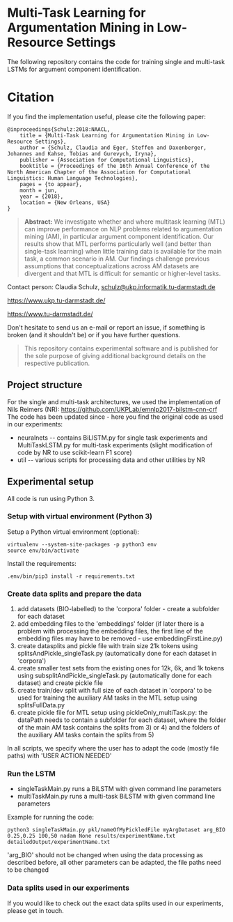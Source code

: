 # Multi-Task Learning for Argumentation Mining in Low-Resource Settings

The following repository contains the code for training single and multi-task LSTMs for argument component identification. 

# Citation 
If you find the implementation useful, please cite the following paper:

```
@inproceedings{Schulz:2018:NAACL,
	title = {Multi-Task Learning for Argumentation Mining in Low-Resource Settings},
	author = {Schulz, Claudia and Eger, Steffen and Daxenberger, Johannes and Kahse, Tobias and Gurevych, Iryna},
	publisher = {Association for Computational Linguistics},
	booktitle = {Proceedings of the 16th Annual Conference of the North American Chapter of the Association for Computational Linguistics: Human Language Technologies},
	pages = {to appear},
	month = jun,
	year = {2018},
	location = {New Orleans, USA}
}
```
> **Abstract:** We investigate whether and where multitask learning (MTL) can improve performance on NLP problems related to argumentation mining (AM), in particular argument component identification. Our results show that MTL performs particularly
well (and better than single-task learning) when little training data is available for the main task, a common scenario in AM. Our findings challenge previous assumptions that conceptualizations across AM datasets are divergent and that MTL is difficult for semantic or higher-level tasks.


Contact person: Claudia Schulz, schulz@ukp.informatik.tu-darmstadt.de

https://www.ukp.tu-darmstadt.de/

https://www.tu-darmstadt.de/


Don't hesitate to send us an e-mail or report an issue, if something is broken (and it shouldn't be) or if you have further questions.

> This repository contains experimental software and is published for the sole purpose of giving additional background details on the respective publication. 


## Project structure
For the single and multi-task architectures, we used the implementation of Nils Reimers (NR): https://github.com/UKPLab/emnlp2017-bilstm-cnn-crf
The code has been updated since - here you find the original code as used in our experiments:
* neuralnets -- contains BiLISTM.py for single task experiments and MultiTaskLSTM.py for multi-task experiments (slight modification of code by NR to use scikit-learn F1 score)
* util -- various scripts for processing data and other utilities by NR

## Experimental setup
All code is run using Python 3.

### Setup with virtual environment (Python 3)

Setup a Python virtual environment (optional):
``` 
virtualenv --system-site-packages -p python3 env
source env/bin/activate
```

Install the requirements:
```
.env/bin/pip3 install -r requirements.txt
```

### Create data splits and prepare the data
1) add datasets (BIO-labelled) to the 'corpora' folder - create a subfolder for each dataset
2) add embedding files to the 'embeddings' folder (if later there is a problem with processing the embedding files, the first line of the embedding files may have to be removed - use embeddingFirstLine.py)
3) create datasplits and pickle file with train size 21k tokens using splitsAndPickle_singleTask.py (automatically done for each dataset in 'corpora')
4) create smaller test sets from the existing ones for 12k, 6k, and 1k tokens using subsplitAndPickle_singleTask.py (automatically done for each dataset)  and create pickle file
5) create train/dev split with full size of each dataset in 'corpora' to be used for training the auxiliary AM tasks in the MTL setup using splitsFullData.py
6) create pickle file for MTL setup using pickleOnly_multiTask.py: the dataPath needs to contain a subfolder for each dataset, where the folder of the main AM task contains the splits from 3) or 4) and the folders of the auxiliary AM tasks contain the splits from 5)

In all scripts, we specify where the user has to adapt the code (mostly file paths) with 'USER ACTION NEEDED'

### Run the LSTM
* singleTaskMain.py runs a BiLSTM with given command line parameters
* multiTaskMain.py runs a multi-task BiLSTM with given command line parameters

Example for running the code:
```
python3 singleTaskMain.py pkl/nameOfMyPickledFile myArgDataset arg_BIO 0.25,0.25 100,50 nadam None results/experimentName.txt detailedOutput/experimentName.txt
```
'arg_BIO' should not be changed when using the data processing as described before, all other parameters can be adapted, the file paths need to be changed

### Data splits used in our experiments
If you would like to check out the exact data splits used in our experiments, please get in touch.
